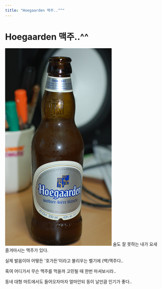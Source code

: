 ```yaml
---
title: "Hoegaarden 맥주..^^"
---
```

# Hoegaarden 맥주..^^

![image](/assets/images/b3fa3cd5b61e9b65f35f8ea2c42a2921.png)
술도 잘 못하는 내가 요새 즐겨마시는 맥주가 있다. 

실제 발음이야 어떻든 '호가든'이라고 불리우는 벨기에 (백)맥주다..

혹여 어디가서 무슨 맥주를 먹을까 고민될 때 한번 마셔보시라..

동네 대형 마트에서도 들어오자마자 얼마안되 동이 날만큼 인기가 좋다..


